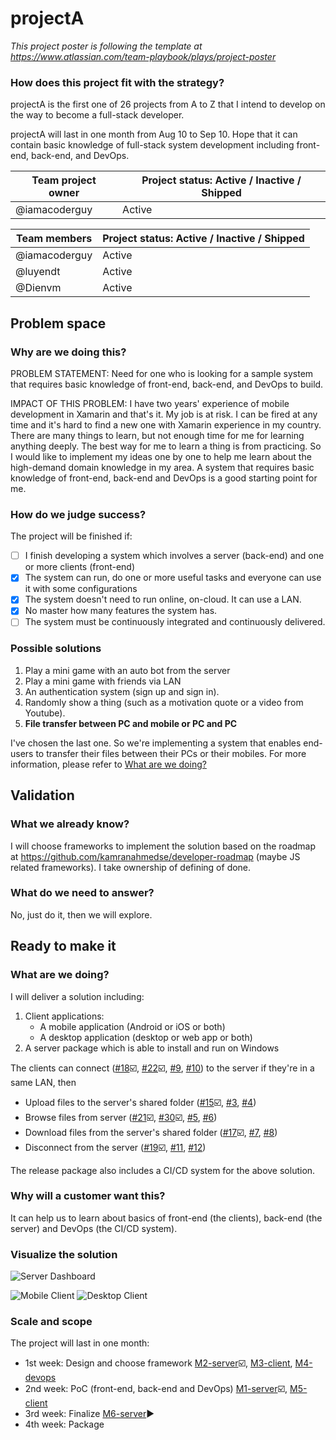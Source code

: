 # projectA

_This project poster is following the template at https://www.atlassian.com/team-playbook/plays/project-poster_

### How does this project fit with the strategy?

projectA is the first one of 26 projects from A to Z that I intend to develop on the way to become a full-stack developer.

projectA will last in one month from Aug 10 to Sep 10. Hope that it can contain basic knowledge of full-stack system development including front-end, back-end, and DevOps.

Team project owner | Project status: Active / Inactive / Shipped
------------------ | -------------------------------------------
@iamacoderguy      | Active

Team members  | Project status: Active / Inactive / Shipped
------------- | -------------------------------------------
@iamacoderguy | Active
@luyendt      | Active
@Dienvm       | Active


## Problem space 
### Why are we doing this?
PROBLEM STATEMENT: Need for one who is looking for a sample system that requires basic knowledge of front-end, back-end, and DevOps to build.

IMPACT OF THIS PROBLEM: I have two years' experience of mobile development in Xamarin and that's it. My job is at risk. I can be fired at any time and it's hard to find a new one with Xamarin experience in my country. There are many things to learn, but not enough time for me for learning anything deeply. The best way for me to learn a thing is from practicing. So I would like to implement my ideas one by one to help me learn about the high-demand domain knowledge in my area. A system that requires basic knowledge of front-end, back-end and DevOps is a good starting point for me.

### How do we judge success?
The project will be finished if:
- [ ] I finish developing a system which involves a server (back-end) and one or more clients (front-end)
- [x] The system can run, do one or more useful tasks and everyone can use it with some configurations
- [x] The system doesn't need to run online, on-cloud. It can use a LAN.
- [x] No master how many features the system has.
- [ ] The system must be continuously integrated and continuously delivered.

### Possible solutions
1. Play a mini game with an auto bot from the server
1. Play a mini game with friends via LAN
1. An authentication system (sign up and sign in).
1. Randomly show a thing (such as a motivation quote or a video from Youtube).
1. __File transfer between PC and mobile or PC and PC__

I've chosen the last one. So we're implementing a system that enables end-users to transfer their files between their PCs or their mobiles. For more information, please refer to [What are we doing?](#wawd)

## Validation
### What we already know?
I will choose frameworks to implement the solution based on the roadmap at https://github.com/kamranahmedse/developer-roadmap (maybe JS related frameworks).
I take ownership of defining of done.

### What do we need to answer?
No, just do it, then we will explore.

## Ready to make it
### <a name="wawd"></a>What are we doing?
I will deliver a solution including:
1. Client applications:
   * A mobile application (Android or iOS or both)
   * A desktop application (desktop or web app or both)
1. A server package which is able to install and run on Windows

The clients can connect ([#18](https://github.com/iamacoderguy/projectA/issues/18):ballot_box_with_check:, [#22](https://github.com/iamacoderguy/projectA/issues/22):ballot_box_with_check:, [#9](https://github.com/iamacoderguy/projectA/issues/9), [#10](https://github.com/iamacoderguy/projectA/issues/10)) to the server if they're in a same LAN, then
* Upload files to the server's shared folder ([#15](https://github.com/iamacoderguy/projectA/issues/15):ballot_box_with_check:, [#3](https://github.com/iamacoderguy/projectA/issues/3), [#4](https://github.com/iamacoderguy/projectA/issues/4))
* Browse files from server ([#21](https://github.com/iamacoderguy/projectA/issues/21):ballot_box_with_check:, [#30](https://github.com/iamacoderguy/projectA/issues/30):ballot_box_with_check:, [#5](https://github.com/iamacoderguy/projectA/issues/5), [#6](https://github.com/iamacoderguy/projectA/issues/6))
* Download files from the server's shared folder ([#17](https://github.com/iamacoderguy/projectA/issues/17):ballot_box_with_check:, [#7](https://github.com/iamacoderguy/projectA/issues/7), [#8](https://github.com/iamacoderguy/projectA/issues/8))
* Disconnect from the server ([#19](https://github.com/iamacoderguy/projectA/issues/19):ballot_box_with_check:, [#11](https://github.com/iamacoderguy/projectA/issues/11), [#12](https://github.com/iamacoderguy/projectA/issues/12))
  
The release package also includes a CI/CD system for the above solution.

### Why will a customer want this?
It can help us to learn about basics of front-end (the clients), back-end (the server) and DevOps (the CI/CD system).

### Visualize the solution
![Server Dashboard](https://drive.google.com/uc?export=download&id=1e1GZGuyM5YGZJg-Qet5cijTYy19nDyxu)

![Mobile Client](https://drive.google.com/uc?export=download&id=13vQtbGbeQyumHRLKPXupJxM2y2Iqr999)
![Desktop Client](https://drive.google.com/uc?export=download&id=1y-ddWyFJW_Jt3WbOTl_C1f80DjE1YqcX)

### Scale and scope
The project will last in one month:
* 1st week: Design and choose framework [M2-server](https://github.com/iamacoderguy/projectA/milestone/2):ballot_box_with_check:, [M3-client](https://github.com/iamacoderguy/projectA/milestone/3), [M4-devops](https://github.com/iamacoderguy/projectA/milestone/4)
* 2nd week: PoC (front-end, back-end and DevOps) [M1-server](https://github.com/iamacoderguy/projectA/milestone/1):ballot_box_with_check:, [M5-client](https://github.com/iamacoderguy/projectA/milestone/5)
* 3rd week: Finalize [M6-server](https://github.com/iamacoderguy/projectA/milestone/6):arrow_forward:
* 4th week: Package
